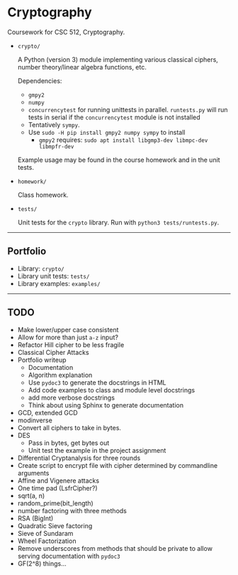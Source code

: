 # Cryptography

Coursework for CSC 512, Cryptography.

* `crypto/`

    A Python (version 3) module implementing various classical ciphers, number theory/linear algebra functions, etc.

    Dependencies:
    - `gmpy2`
    - `numpy`
    - `concurrencytest` for running unittests in parallel. `runtests.py` will run tests in serial if the `concurrencytest` module is not installed
    - Tentatively `sympy`.
    - Use `sudo -H pip install gmpy2 numpy sympy` to install
        * `gmpy2` requires: `sudo apt install libgmp3-dev libmpc-dev libmpfr-dev`

    Example usage may be found in the course homework and in the unit tests.

* `homework/`

    Class homework.

* `tests/`

    Unit tests for the `crypto` library. Run with `python3 tests/runtests.py`.

---

## Portfolio
* Library: `crypto/`
* Library unit tests: `tests/`
* Library examples: `examples/`

---

## TODO
* Make lower/upper case consistent
* Allow for more than just `a-z` input?
* Refactor Hill cipher to be less fragile
* Classical Cipher Attacks
* Portfolio writeup
    - Documentation
    - Algorithm explanation
    - Use `pydoc3` to generate the docstrings in HTML
    - Add code examples to class and module level docstrings
    - add more verbose docstrings
    - Think about using Sphinx to generate documentation
* GCD, extended GCD
* modinverse
* Convert all ciphers to take in bytes.
* DES
    - Pass in bytes, get bytes out
    - Unit test the example in the project assignment
* Differential Cryptanalysis for three rounds
* Create script to encrypt file with cipher determined by commandline arguments
* Affine and Vigenere attacks
* One time pad (LsfrCipher?)
* sqrt(a, n)
* random_prime(bit_length)
* number factoring with three methods
* RSA (BigInt)
* Quadratic Sieve factoring
* Sieve of Sundaram
* Wheel Factorization
* Remove underscores from methods that should be private to allow serving documentation with `pydoc3`
* GF(2^8) things...
